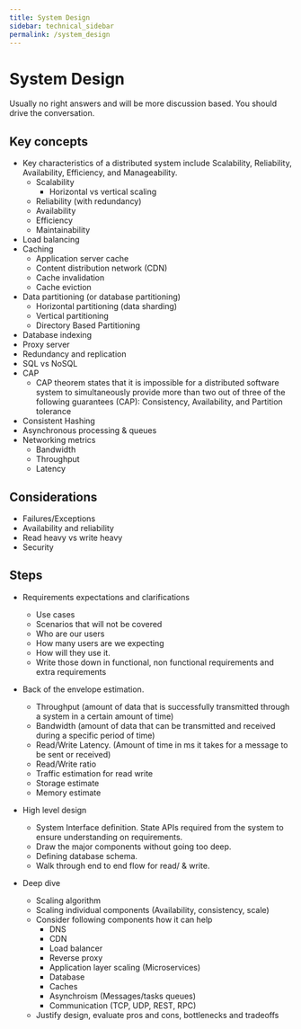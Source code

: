 ```yaml
---
title: System Design
sidebar: technical_sidebar
permalink: /system_design
---
```



# System Design
Usually no right answers and will be more discussion based. You should drive the conversation.

## Key concepts
- Key characteristics of a distributed system include Scalability, Reliability, Availability, Efficiency, and Manageability. 
  - Scalability
    - Horizontal vs vertical scaling
  - Reliability (with redundancy)
  - Availability
  - Efficiency
  - Maintainability
- Load balancing
- Caching 
  - Application server cache
  - Content distribution network (CDN)
  - Cache invalidation
  - Cache eviction
- Data partitioning (or database partitioning)
  - Horizontal partitioning (data sharding)
  - Vertical partitioning
  - Directory Based Partitioning
- Database indexing
- Proxy server
- Redundancy and replication
- SQL vs NoSQL
- CAP 
  - CAP theorem states that it is impossible for a distributed software system to simultaneously provide more than two out of three of the following guarantees (CAP): Consistency, Availability, and Partition tolerance
- Consistent Hashing
- Asynchronous processing & queues
- Networking metrics
  - Bandwidth
  - Throughput
  - Latency


## Considerations
- Failures/Exceptions
- Availability and reliability 
- Read heavy vs write heavy
- Security


## Steps
- Requirements expectations and clarifications  
  - Use cases
  - Scenarios that will not be covered
  - Who are our users
  - How many users are we expecting
  - How will they use it.
  - Write those down in functional, non functional requirements and extra requirements

- Back of the envelope estimation. 
  - Throughput (amount of data that is successfully transmitted through a system in a certain amount of time)
  - Bandwidth (amount of data that can be transmitted and received during a specific period of time)
  - Read/Write Latency. (Amount of time in ms it takes for a message to be sent or received)
  - Read/Write ratio
  - Traffic estimation for read write
  - Storage estimate
  - Memory estimate

- High level design
  - System Interface definition. State APIs required from the system to ensure understanding on requirements.
  - Draw the major components without going too deep.
  - Defining database schema.
  - Walk through end to end flow for read/ & write.
  
- Deep dive
  - Scaling algorithm
  - Scaling individual components (Availability, consistency, scale) 
  - Consider following components how it can help
    - DNS
    - CDN
    - Load balancer
    - Reverse proxy
    - Application layer scaling (Microservices)
    - Database
    - Caches
    - Asynchroism (Messages/tasks queues)
    - Communication (TCP, UDP, REST, RPC)
  - Justify design, evaluate pros and cons, bottlenecks and tradeoffs